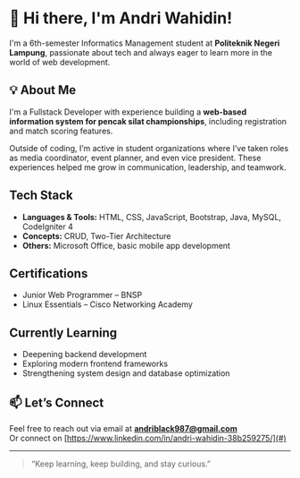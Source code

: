 # 👋 Hi there, I'm Andri Wahidin!

I'm a 6th-semester Informatics Management student at **Politeknik Negeri Lampung**, passionate about tech and always eager to learn more in the world of web development.

## 💡 About Me

I'm a Fullstack Developer with experience building a **web-based information system for pencak silat championships**, including registration and match scoring features.

Outside of coding, I’m active in student organizations where I’ve taken roles as media coordinator, event planner, and even vice president. These experiences helped me grow in communication, leadership, and teamwork.

## Tech Stack

- **Languages & Tools:** HTML, CSS, JavaScript, Bootstrap, Java, MySQL, CodeIgniter 4  
- **Concepts:** CRUD, Two-Tier Architecture  
- **Others:** Microsoft Office, basic mobile app development

## Certifications

- Junior Web Programmer – BNSP  
- Linux Essentials – Cisco Networking Academy  

## Currently Learning

- Deepening backend development
- Exploring modern frontend frameworks
- Strengthening system design and database optimization

## 📫 Let’s Connect

Feel free to reach out via email at **andriblack987@gmail.com**  
Or connect on [https://www.linkedin.com/in/andri-wahidin-38b259275/](#)

---

> “Keep learning, keep building, and stay curious.”
